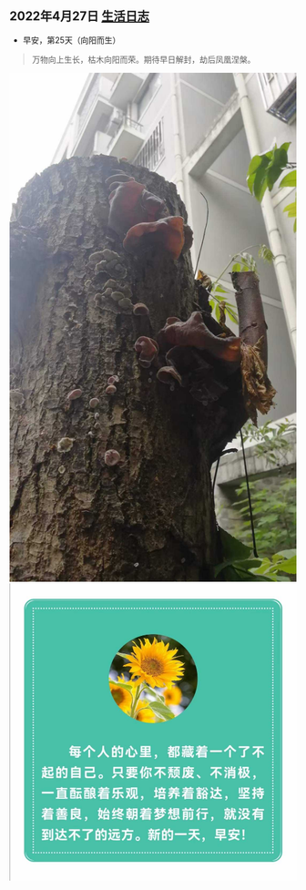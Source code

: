 ## 2022年4月27日  [生活日志](../life.md)
- 早安，第25天（向阳而生）
>万物向上生长，枯木向阳而荣。期待早日解封，劫后凤凰涅槃。  

![](../img/20220427.jpg)
![](../img/20220427b.jpg)
